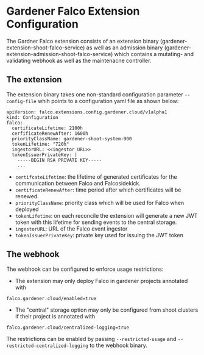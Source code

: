 
# Gardener Falco Extension Configuration

The Gardner Falco extension consists of an extension binary
(gardener-extension-shoot-falco-service) as well as an admission binary
(gardener-extension-admission-shoot-falco-service) which contains a 
mutating- and validating webhook as well as the maintenacne controller.

## The extension

The extension binary takes one non-standard configuration parameter 
`--config-file` whih points to a configuration yaml file as shown below:

```
apiVersion: falco.extensions.config.gardener.cloud/v1alpha1 
kind: Configuration 
falco: 
  certificateLifetime: 2100h
  cerfificateRenewAfter: 1600h
  priorityClassName: gardener-shoot-system-900
  tokenLifetime: "720h"
  ingestorURL: <<ingestor URL>>
  tokenIssuerPrivateKey: |
    -----BEGIN RSA PRIVATE KEY-----
    ...
```

* `certifcateLifetime`: the lifetime of generated certificates for the 
communication between Falco and Falcosidekick.
* `certificateRenewAfter`: time period after which certificates will be 
renewed.
* `priorityClassName`: priority class which will be used for Falco when deployed
* `tokenLifetime`: on each reconcile the extension will generate a new JWT
token with this lifetime for sending events to the central storage. 
* `ingestorURL`: URL of the Falco event ingestor
* `tokenIssuerPrivateKey`: private key used for issuing the JWT token

## The webhook

The webhook can be configured to enforce usage restrictions:

- The extension may only deploy Falco in gardener projects annotated with 

```
falco.gardener.cloud/enabled=true
```

- The "central" storage option may only be configured from shoot clusters if 
their project is annotated with 

```
falco.gardener.cloud/centralized-logging=true
```

The restrictions can be enabled by passing `--restricted-usage` and 
`--restricted-centralized-logging` to the webhook binary.